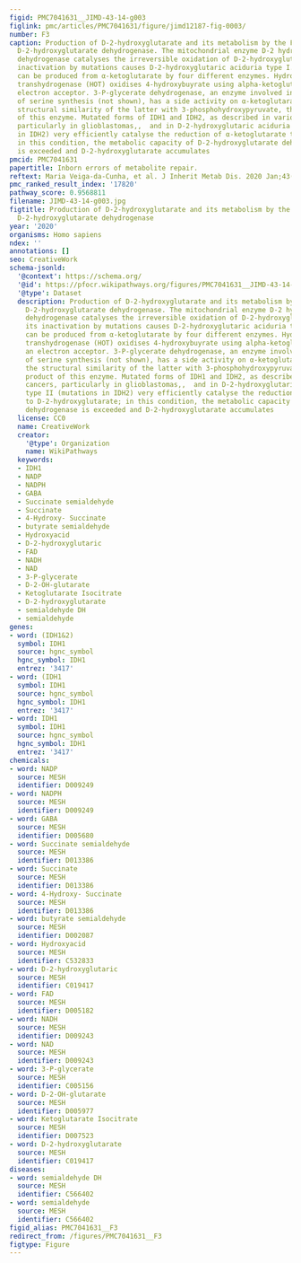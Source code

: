 ```yaml
---
figid: PMC7041631__JIMD-43-14-g003
figlink: pmc/articles/PMC7041631/figure/jimd12187-fig-0003/
number: F3
caption: Production of D‐2‐hydroxyglutarate and its metabolism by the FAD‐dependent
  D‐2‐hydroxyglutarate dehydrogenase. The mitochondrial enzyme D‐2 hydroxyglutarate
  dehydrogenase catalyses the irreversible oxidation of D‐2‐hydroxyglutarate and its
  inactivation by mutations causes D‐2‐hydroxyglutaric aciduria type I. D‐2‐hydroxyglutarate
  can be produced from α‐ketoglutarate by four different enzymes. Hydroxyacid‐oxoacid
  transhydrogenase (HOT) oxidises 4‐hydroxybuyrate using alpha‐ketoglutarate as an
  electron acceptor. 3‐P‐glycerate dehydrogenase, an enzyme involved in the pathway
  of serine synthesis (not shown), has a side activity on α‐ketoglutarate due to the
  structural similarity of the latter with 3‐phosphohydroxypyruvate, the normal product
  of this enzyme. Mutated forms of IDH1 and IDH2, as described in various cancers,
  particularly in glioblastomas,,  and in D‐2‐hydroxyglutaric aciduria type II (mutations
  in IDH2) very efficiently catalyse the reduction of α‐ketoglutarate to D‐2‐hydroxyglutarate;
  in this condition, the metabolic capacity of D‐2‐hydroxyglutarate dehydrogenase
  is exceeded and D‐2‐hydroxyglutarate accumulates
pmcid: PMC7041631
papertitle: Inborn errors of metabolite repair.
reftext: Maria Veiga‐da‐Cunha, et al. J Inherit Metab Dis. 2020 Jan;43(1):14-24.
pmc_ranked_result_index: '17820'
pathway_score: 0.9568811
filename: JIMD-43-14-g003.jpg
figtitle: Production of D‐2‐hydroxyglutarate and its metabolism by the FAD‐dependent
  D‐2‐hydroxyglutarate dehydrogenase
year: '2020'
organisms: Homo sapiens
ndex: ''
annotations: []
seo: CreativeWork
schema-jsonld:
  '@context': https://schema.org/
  '@id': https://pfocr.wikipathways.org/figures/PMC7041631__JIMD-43-14-g003.html
  '@type': Dataset
  description: Production of D‐2‐hydroxyglutarate and its metabolism by the FAD‐dependent
    D‐2‐hydroxyglutarate dehydrogenase. The mitochondrial enzyme D‐2 hydroxyglutarate
    dehydrogenase catalyses the irreversible oxidation of D‐2‐hydroxyglutarate and
    its inactivation by mutations causes D‐2‐hydroxyglutaric aciduria type I. D‐2‐hydroxyglutarate
    can be produced from α‐ketoglutarate by four different enzymes. Hydroxyacid‐oxoacid
    transhydrogenase (HOT) oxidises 4‐hydroxybuyrate using alpha‐ketoglutarate as
    an electron acceptor. 3‐P‐glycerate dehydrogenase, an enzyme involved in the pathway
    of serine synthesis (not shown), has a side activity on α‐ketoglutarate due to
    the structural similarity of the latter with 3‐phosphohydroxypyruvate, the normal
    product of this enzyme. Mutated forms of IDH1 and IDH2, as described in various
    cancers, particularly in glioblastomas,,  and in D‐2‐hydroxyglutaric aciduria
    type II (mutations in IDH2) very efficiently catalyse the reduction of α‐ketoglutarate
    to D‐2‐hydroxyglutarate; in this condition, the metabolic capacity of D‐2‐hydroxyglutarate
    dehydrogenase is exceeded and D‐2‐hydroxyglutarate accumulates
  license: CC0
  name: CreativeWork
  creator:
    '@type': Organization
    name: WikiPathways
  keywords:
  - IDH1
  - NADP
  - NADPH
  - GABA
  - Succinate semialdehyde
  - Succinate
  - 4-Hydroxy- Succinate
  - butyrate semialdehyde
  - Hydroxyacid
  - D-2-hydroxyglutaric
  - FAD
  - NADH
  - NAD
  - 3-P-glycerate
  - D-2-OH-glutarate
  - Ketoglutarate Isocitrate
  - D-2-hydroxyglutarate
  - semialdehyde DH
  - semialdehyde
genes:
- word: (IDH1&2)
  symbol: IDH1
  source: hgnc_symbol
  hgnc_symbol: IDH1
  entrez: '3417'
- word: (IDH1
  symbol: IDH1
  source: hgnc_symbol
  hgnc_symbol: IDH1
  entrez: '3417'
- word: IDH1
  symbol: IDH1
  source: hgnc_symbol
  hgnc_symbol: IDH1
  entrez: '3417'
chemicals:
- word: NADP
  source: MESH
  identifier: D009249
- word: NADPH
  source: MESH
  identifier: D009249
- word: GABA
  source: MESH
  identifier: D005680
- word: Succinate semialdehyde
  source: MESH
  identifier: D013386
- word: Succinate
  source: MESH
  identifier: D013386
- word: 4-Hydroxy- Succinate
  source: MESH
  identifier: D013386
- word: butyrate semialdehyde
  source: MESH
  identifier: D002087
- word: Hydroxyacid
  source: MESH
  identifier: C532833
- word: D-2-hydroxyglutaric
  source: MESH
  identifier: C019417
- word: FAD
  source: MESH
  identifier: D005182
- word: NADH
  source: MESH
  identifier: D009243
- word: NAD
  source: MESH
  identifier: D009243
- word: 3-P-glycerate
  source: MESH
  identifier: C005156
- word: D-2-OH-glutarate
  source: MESH
  identifier: D005977
- word: Ketoglutarate Isocitrate
  source: MESH
  identifier: D007523
- word: D-2-hydroxyglutarate
  source: MESH
  identifier: C019417
diseases:
- word: semialdehyde DH
  source: MESH
  identifier: C566402
- word: semialdehyde
  source: MESH
  identifier: C566402
figid_alias: PMC7041631__F3
redirect_from: /figures/PMC7041631__F3
figtype: Figure
---
```

